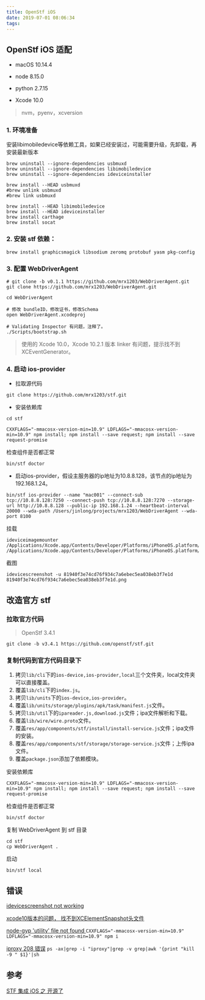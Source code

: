 ```yaml
---
title: OpenStf iOS
date: 2019-07-01 08:06:34
tags:
---
```


## OpenStf iOS 适配

- macOS 10.14.4
- node 8.15.0

- python 2.7.15
- Xcode 10.0

> nvm，pyenv，xcversion



### 1. 环境准备

  安装libimobiledevice等依赖工具，如果已经安装过，可能需要升级，先卸载，再安装最新版本

```shell
brew uninstall --ignore-dependencies usbmuxd
brew uninstall --ignore-dependencies libimobiledevice
brew uninstall --ignore-dependencies ideviceinstaller

brew install --HEAD usbmuxd
#brew unlink usbmuxd
#brew link usbmuxd

brew install --HEAD libimobiledevice
brew install --HEAD ideviceinstaller
brew install carthage
brew install socat
```



### 2. 安装 stf 依赖：

```shell
brew install graphicsmagick libsodium zeromq protobuf yasm pkg-config
```



### 3. 配置 WebDriverAgent

```shell
# git clone -b v0.1.1 https://github.com/mrx1203/WebDriverAgent.git
git clone https://github.com/mrx1203/WebDriverAgent.git

cd WebDriverAgent

# 修改 bundleID，修改证书，修改Schema
open WebDriverAgent.xcodeproj

# Validating Inspector 有问题，注释了。
./Scripts/bootstrap.sh
```

>使用的 Xcode 10.0，Xcode 10.2.1 版本 linker 有问题，提示找不到 XCEventGenerator。



### 4. 启动 ios-provider

- 拉取源代码

```shell
git clone https://github.com/mrx1203/stf.git
```

- 安装依赖库

```shell
cd stf
```

```shell
CXXFLAGS="-mmacosx-version-min=10.9" LDFLAGS="-mmacosx-version-min=10.9" npm install; npm install --save request; npm install --save request-promise
```

检查组件是否都正常

```shell
bin/stf doctor
```

- 启动ios-provider，假设主服务器的ip地址为10.8.8.128，该节点的ip地址为192.168.1.24。

```shell
bin/stf ios-provider --name "mac001" --connect-sub tcp://10.8.8.128:7250 --connect-push tcp://10.8.8.128:7270 --storage-url http://10.8.8.128 --public-ip 192.168.1.24 --heartbeat-interval 20000 --wda-path /Users/jinlong/projects/mrx1203/WebDriverAgent --wda-port 8100
```



挂载

```shell
ideviceimagemounter /Applications/Xcode.app/Contents/Developer/Platforms/iPhoneOS.platform/DeviceSupport/12.0/DeveloperDiskImage.dmg  /Applications/Xcode.app/Contents/Developer/Platforms/iPhoneOS.platform/DeviceSupport/12.0/DeveloperDiskImage.dmg.signature
```



截图

```shell
idevicescreenshot -u 81940f3e74cd76f934c7a6ebec5ea038eb3f7e1d 81940f3e74cd76f934c7a6ebec5ea038eb3f7e1d.png
```



## 改造官方 stf

### 拉取官方代码

> OpenStf 3.4.1

```shell
git clone -b v3.4.1 https://github.com/openstf/stf.git
```



### 复制代码到官方代码目录下

1. 拷贝`lib/cli`下的`ios-device,ios-provider,local`三个文件夹，local文件夹可以直接覆盖。
2. 覆盖`lib/cli`下的`index.js`。
3. 拷贝`lib/units`下的`ios-device,ios-provider`。
4. 覆盖`lib/units/storage/plugins/apk/task/manifest.js`文件。
5. 拷贝`lib/util`下的`ipareader.js,download.js`文件；ipa文件解析和下载。
6. 覆盖`lib/wire/wire.proto`文件。
7. 覆盖`res/app/components/stf/install/install-service.js`文件；ipa文件的安装。
8. 覆盖`res/app/components/stf/storage/storage-service.js`文件；上传ipa文件。
9. 覆盖`package.json`添加了依赖模块。



安装依赖库

```shell
CXXFLAGS="-mmacosx-version-min=10.9" LDFLAGS="-mmacosx-version-min=10.9" npm install; npm install --save request; npm install --save request-promise
```



检查组件是否都正常

```shell
bin/stf doctor
```



复制 WebDriverAgent 到 stf 目录

```shell
cd stf
cp WebDriverAgent .
```



启动

```shell
bin/stf local
```



## 错误

[idevicescreenshot not working](https://reviewdb.io/questions/1522739809390/idevicescreenshot-not-working)

[xcode10版本的问题， 找不到XCElementSnapshot头文件](https://github.com/macacajs/XCTestWD/issues/141)

[node-gyp 'utility' file not found ](https://github.com/nodejs/node-gyp/issues/1564) `CXXFLAGS="-mmacosx-version-min=10.9" LDFLAGS="-mmacosx-version-min=10.9" npm i`

[iproxy 208 错误](https://github.com/appium/appium/issues/6996) `ps -ax|grep -i "iproxy"|grep -v grep|awk '{print "kill -9 " $1}'|sh`



## 参考

[STF 集成 iOS 之 开源了](https://testerhome.com/topics/19548)